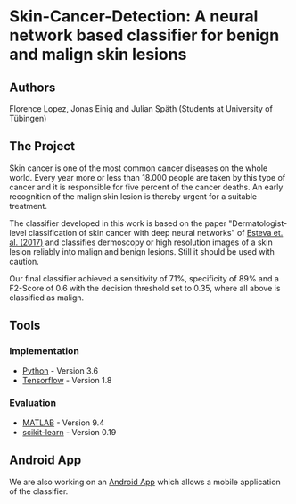 # Skin-Cancer-Detection: A neural network based classifier for benign and malign skin lesions

## Authors
Florence Lopez, Jonas Einig and Julian Späth (Students at University of Tübingen)

## The Project
Skin cancer is one of the most common cancer diseases on the whole world. Every year more or less than 18.000 people are taken by this type of cancer and it is responsible for five percent of the cancer deaths. An early recognition of the malign skin lesion is thereby urgent for a suitable treatment.

The classifier developed in this work is based on the paper "Dermatologist-level classification of skin cancer with deep neural networks" of [Esteva et. al. (2017)](https://www.nature.com/articles/nature21056) and classifies dermoscopy or high resolution images of a skin lesion reliably into malign and benign lesions. Still it should be used with caution. 

Our final classifier achieved a sensitivity of 71%, specificity of 89% and a F2-Score of 0.6 with the decision threshold set to 0.35, where all above is classified as malign.

## Tools 
### Implementation
+ [Python](https://www.python.org/download/releases/3.0/) - Version 3.6
+ [Tensorflow](https://www.tensorflow.org) - Version 1.8
### Evaluation
+ [MATLAB](https://de.mathworks.com/products/matlab.html) - Version 9.4
+ [scikit-learn](http://scikit-learn.org/stable/) - Version 0.19

## Android App
We are also working on an [Android App](https://github.com/spaethju/skin-cancer-detection-app) which allows a mobile application of the classifier.
